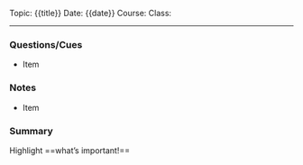 Topic: {{title}}
Date: {{date}}
Course:
Class:

---

### Questions/Cues
- Item

### Notes
- Item

### Summary
Highlight ==what’s important!==
